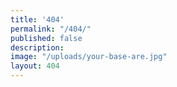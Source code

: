 ```yaml
---
title: '404'
permalink: "/404/"
published: false
description: 
image: "/uploads/your-base-are.jpg"
layout: 404
---
```


